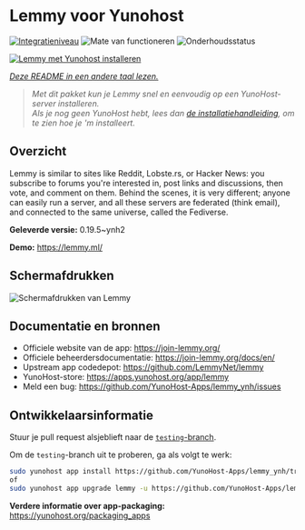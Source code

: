 <!--
NB: Deze README is automatisch gegenereerd door <https://github.com/YunoHost/apps/tree/master/tools/readme_generator>
Hij mag NIET handmatig aangepast worden.
-->

# Lemmy voor Yunohost

[![Integratieniveau](https://apps.yunohost.org/badge/integration/lemmy)](https://ci-apps.yunohost.org/ci/apps/lemmy/)
![Mate van functioneren](https://apps.yunohost.org/badge/state/lemmy)
![Onderhoudsstatus](https://apps.yunohost.org/badge/maintained/lemmy)

[![Lemmy met Yunohost installeren](https://install-app.yunohost.org/install-with-yunohost.svg)](https://install-app.yunohost.org/?app=lemmy)

*[Deze README in een andere taal lezen.](./ALL_README.md)*

> *Met dit pakket kun je Lemmy snel en eenvoudig op een YunoHost-server installeren.*  
> *Als je nog geen YunoHost hebt, lees dan [de installatiehandleiding](https://yunohost.org/install), om te zien hoe je 'm installeert.*

## Overzicht

Lemmy is similar to sites like Reddit, Lobste.rs, or Hacker News: you subscribe to forums you're interested in, post links and discussions, then vote, and comment on them. Behind the scenes, it is very different; anyone can easily run a server, and all these servers are federated (think email), and connected to the same universe, called the Fediverse.


**Geleverde versie:** 0.19.5~ynh2

**Demo:** <https://lemmy.ml/>

## Schermafdrukken

![Schermafdrukken van Lemmy](./doc/screenshots/screenshot1.webp)

## Documentatie en bronnen

- Officiele website van de app: <https://join-lemmy.org/>
- Officiele beheerdersdocumentatie: <https://join-lemmy.org/docs/en/>
- Upstream app codedepot: <https://github.com/LemmyNet/lemmy>
- YunoHost-store: <https://apps.yunohost.org/app/lemmy>
- Meld een bug: <https://github.com/YunoHost-Apps/lemmy_ynh/issues>

## Ontwikkelaarsinformatie

Stuur je pull request alsjeblieft naar de [`testing`-branch](https://github.com/YunoHost-Apps/lemmy_ynh/tree/testing).

Om de `testing`-branch uit te proberen, ga als volgt te werk:

```bash
sudo yunohost app install https://github.com/YunoHost-Apps/lemmy_ynh/tree/testing --debug
of
sudo yunohost app upgrade lemmy -u https://github.com/YunoHost-Apps/lemmy_ynh/tree/testing --debug
```

**Verdere informatie over app-packaging:** <https://yunohost.org/packaging_apps>
